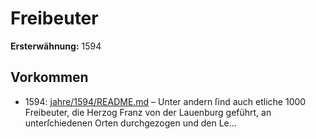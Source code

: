 # Freibeuter

**Ersterwähnung:** 1594

## Vorkommen
- 1594: [jahre/1594/README.md](../jahre/1594/README.md) – Unter andern ſind
auch etliche 1000 Freibeuter, die Herzog Franz von der
Lauenburg geführt, an unterſchiedenen Orten durchgezogen
und den Le...
